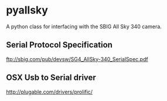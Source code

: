 pyallsky
========

A python class for interfacing with the SBIG All Sky 340 camera.

Serial Protocol Specification
-----------------------------

ftp://sbig.com/pub/devsw/SG4_AllSky-340_SerialSpec.pdf

OSX Usb to Serial driver
------------------------

http://plugable.com/drivers/prolific/


